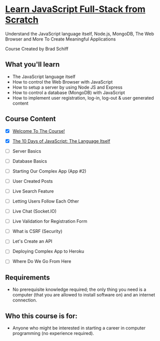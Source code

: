 # [Learn JavaScript Full-Stack from Scratch](https://www.udemy.com/course/learn-javascript-full-stack-from-scratch/)

Understand the JavaScript language itself, Node.js, MongoDB, The Web Browser and More To Create Meaningful Applications

Course Created by Brad Schiff


## What you'll learn

- The JavaScript language itself
- How to control the Web Browser with JavaScript
- How to setup a server by using Node JS and Express
- How to control a database (MongoDB) with JavaScript
- How to implement user registration, log-in, log-out & user generated content


## Course Content

- [x] [Welcome To The Course!](01-introduction)
- [x] [The 10 Days of JavaScript: The Language Itself](02-the-language-itself/README.md)
- [ ] Server Basics
- [ ] Database Basics
- [ ] Starting Our Complex App (App #2)
- [ ] User Created Posts
- [ ] Live Search Feature
- [ ] Letting Users Follow Each Other
- [ ] Live Chat (Socket.IO)
- [ ] Live Validation for Registration Form
- [ ] What is CSRF (Security)
- [ ] Let's Create an API
- [ ] Deploying Complex App to Heroku
- [ ] Where Do We Go From Here


## Requirements

- No prerequisite knowledge required; the only thing you need is a computer (that you are allowed to install software on) and an internet connection.


## Who this course is for:

- Anyone who might be interested in starting a career in computer programming (no experience required).
